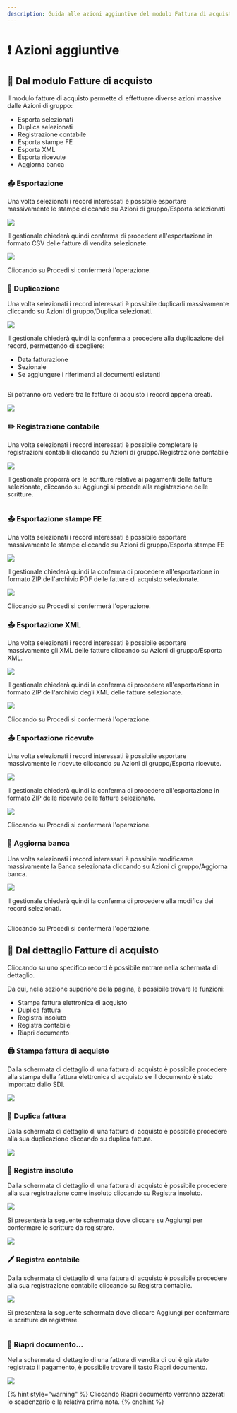 ```yaml
---
description: Guida alle azioni aggiuntive del modulo Fattura di acquisto in OpenSTAManager
---
```


# ❗ Azioni aggiuntive

## 👥 Dal modulo Fatture di acquisto

Il modulo fatture di acquisto permette di effettuare diverse azioni massive dalle Azioni di gruppo:

* Esporta selezionati
* Duplica selezionati
* Registrazione contabile
* Esporta stampe FE
* Esporta XML
* Esporta ricevute
* Aggiorna banca

### 📤 Esportazione

Una volta selezionati i record interessati è possibile esportare massivamente le stampe cliccando su Azioni di gruppo/Esporta selezionati

![](<../../../../.gitbook/assets/image (197).png>)

Il gestionale chiederà quindi conferma di procedere all'esportazione in formato CSV delle fatture di vendita selezionate.

&#x20;                                                       ![](<../../../../.gitbook/assets/image (650).png>)

Cliccando su Procedi si confermerà l'operazione.

### 🧬 Duplicazione

Una volta selezionati i record interessati è possibile duplicarli massivamente cliccando su Azioni di gruppo/Duplica selezionati.

![](<../../../../.gitbook/assets/image (285).png>)

Il gestionale chiederà quindi la conferma a procedere alla duplicazione dei record, permettendo di scegliere:

* Data fatturazione
* Sezionale
* Se aggiungere i riferimenti ai documenti esistenti

&#x20;                                                           <img src="../../../../.gitbook/assets/image (643).png" alt="" data-size="original">

Si potranno ora vedere tra le fatture di acquisto i record appena creati.

![](<../../../../.gitbook/assets/image (701).png>)

### ✏️ Registrazione contabile

Una volta selezionati i record interessati è possibile completare le registrazioni contabili cliccando su Azioni di gruppo/Registrazione contabile

![](<../../../../.gitbook/assets/image (689).png>)

Il gestionale proporrà ora le scritture relative ai pagamenti delle fatture selezionate, cliccando su Aggiungi si procede alla registrazione delle scritture.

&#x20;                                                  <img src="../../../../.gitbook/assets/image (203).png" alt="" data-size="original">

### 📤 Esportazione stampe FE

Una volta selezionati i record interessati è possibile esportare massivamente le stampe cliccando su Azioni di gruppo/Esporta stampe FE

![](<../../../../.gitbook/assets/image (455).png>)

Il gestionale chiederà quindi la conferma di procedere all'esportazione in formato ZIP dell'archivio PDF delle fatture di acquisto selezionate.

&#x20;                                                   ![](<../../../../.gitbook/assets/image (224).png>)

Cliccando su Procedi si confermerà l'operazione.

### 📤 Esportazione XML

Una volta selezionati i record interessati è possibile esportare massivamente gli XML delle fatture cliccando su Azioni di gruppo/Esporta XML.

![](<../../../../.gitbook/assets/image (632).png>)

Il gestionale chiederà quindi la conferma di procedere all'esportazione in formato ZIP dell'archivio degli XML delle fatture selezionate.

&#x20;                                                      ![](<../../../../.gitbook/assets/image (198).png>)

Cliccando su Procedi si confermerà l'operazione.

### 📤 Esportazione ricevute

Una volta selezionati i record interessati è possibile esportare massivamente le ricevute cliccando su Azioni di gruppo/Esporta ricevute.

![](<../../../../.gitbook/assets/image (512).png>)

Il gestionale chiederà quindi la conferma di procedere all'esportazione in formato ZIP delle ricevute delle fatture selezionate.&#x20;

&#x20;                                                     ![](<../../../../.gitbook/assets/image (421).png>)

Cliccando su Procedi si confermerà l'operazione.

### 🏦 Aggiorna banca

Una volta selezionati i record interessati è possibile modificarne massivamente la Banca selezionata cliccando su Azioni di gruppo/Aggiorna banca.

![](<../../../../.gitbook/assets/image (655).png>)

Il gestionale chiederà quindi la conferma di procedere alla modifica dei record selezionati.

&#x20;                                                        <img src="../../../../.gitbook/assets/image (236).png" alt="" data-size="original">

Cliccando su Procedi si confermerà l'operazione.

## 👤 Dal dettaglio Fatture di acquisto

Cliccando su uno specifico record è possibile entrare nella schermata di dettaglio.

Da qui, nella sezione superiore della pagina, è possibile trovare le funzioni:

* Stampa fattura elettronica di acquisto
* Duplica fattura
* Registra insoluto
* Registra contabile
* Riapri documento

### 🖨️ Stampa fattura di acquisto

Dalla schermata di dettaglio di una fattura di acquisto è possibile procedere alla stampa della fattura elettronica di acquisto se il documento è stato importato dallo SDI.

![](<../../../../.gitbook/assets/image (199).png>)

### 🧬 Duplica fattura

Dalla schermata di dettaglio di una fattura di acquisto è possibile procedere alla sua duplicazione cliccando su duplica fattura.

![](<../../../../.gitbook/assets/image (107).png>)

### 📕 Registra insoluto

Dalla schermata di dettaglio di una fattura di acquisto è possibile procedere alla sua registrazione come insoluto cliccando su Registra insoluto.

![](<../../../../.gitbook/assets/image (196).png>)

Si presenterà la seguente schermata dove cliccare su Aggiungi per confermare le scritture da registrare.

![](<../../../../.gitbook/assets/image (352).png>)

### 🖊️ Registra contabile

Dalla schermata di dettaglio di una fattura di acquisto è possibile procedere alla sua registrazione contabile cliccando su Registra contabile.

![](<../../../../.gitbook/assets/image (147).png>)

Si presenterà la seguente schermata dove cliccare Aggiungi per confermare le scritture da registrare.

&#x20;                                        <img src="../../../../.gitbook/assets/image (515).png" alt="" data-size="original">

### 📂 Riapri documento...

Nella schermata di dettaglio di una fattura di vendita di cui è già stato registrato il pagamento, è possibile trovare il tasto Riapri documento.

![](<../../../../.gitbook/assets/image (600).png>)

{% hint style="warning" %}
Cliccando Riapri documento verranno azzerati lo scadenzario e la relativa prima nota.
{% endhint %}

